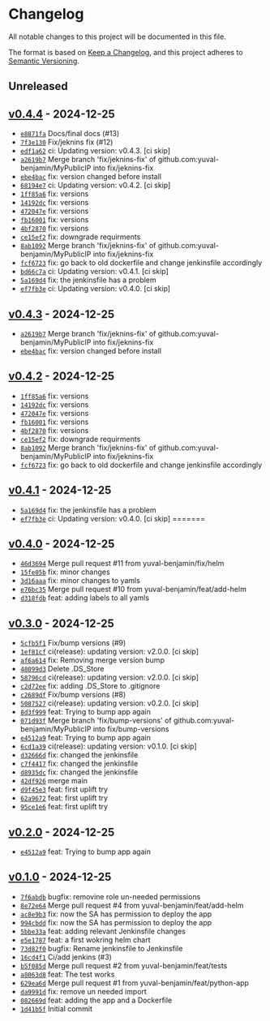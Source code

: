 # Changelog

All notable changes to this project will be documented in this file.

The format is based on [Keep a Changelog](https://keepachangelog.com/en/1.0.0/), and this project adheres to [Semantic Versioning](https://semver.org/spec/v2.0.0.html).

## Unreleased

## [v0.4.4](https://github.com/yuval-benjamin/MyPublicIP/releases/tag/v0.4.4) - 2024-12-25

- [`e8871fa`](https://github.com/yuval-benjamin/MyPublicIP/commit/e8871fa8c29e93ddfeb512ce0063a7e90b6c32e3) Docs/final docs (#13)
- [`7f3e130`](https://github.com/yuval-benjamin/MyPublicIP/commit/7f3e130379ed1d4ab6a6b4b8bba8f8f64e95f810) Fix/jeknins fix (#12)
- [`edf1a62`](https://github.com/yuval-benjamin/MyPublicIP/commit/edf1a622f1d6b4559051ead78f701d0a0159171e) ci: Updating version: v0.4.3. [ci skip]
- [`a2619b7`](https://github.com/yuval-benjamin/MyPublicIP/commit/a2619b74e3362751c1eef04ebb0b743ae5c68daa) Merge branch 'fix/jeknins-fix' of github.com:yuval-benjamin/MyPublicIP into fix/jeknins-fix
- [`ebe4bac`](https://github.com/yuval-benjamin/MyPublicIP/commit/ebe4baccd87acd3d393b0f66e05a5320e577c8a8) fix: version changed before install
- [`68194e7`](https://github.com/yuval-benjamin/MyPublicIP/commit/68194e728d4ed5cb5c0abbd12d4b865f0d06fe5f) ci: Updating version: v0.4.2. [ci skip]
- [`1ff85a6`](https://github.com/yuval-benjamin/MyPublicIP/commit/1ff85a602f5a5f7a079adc4f5ef8faf6d6139703) fix: versions
- [`14192dc`](https://github.com/yuval-benjamin/MyPublicIP/commit/14192dc69562353f3dab747d137c08b8b03fea53) fix: versions
- [`472047e`](https://github.com/yuval-benjamin/MyPublicIP/commit/472047e4eddf891d3cab79be9b35f34300eb8577) fix: versions
- [`fb16001`](https://github.com/yuval-benjamin/MyPublicIP/commit/fb1600106c825c7e67558575ca107fd38f6b8bb1) fix: versions
- [`4bf2870`](https://github.com/yuval-benjamin/MyPublicIP/commit/4bf287039f91dcb338f458b26a5bf060c04bcfa9) fix: versions
- [`ce15ef2`](https://github.com/yuval-benjamin/MyPublicIP/commit/ce15ef25c156f79a23855d94a0d5a8259fba0847) fix: downgrade requirments
- [`8ab1092`](https://github.com/yuval-benjamin/MyPublicIP/commit/8ab10923256c82c20cf3625bacee6229e4d44f6b) Merge branch 'fix/jeknins-fix' of github.com:yuval-benjamin/MyPublicIP into fix/jeknins-fix
- [`fcf6723`](https://github.com/yuval-benjamin/MyPublicIP/commit/fcf6723f9add86350ad026e08854adc3c6e37cd9) fix: go back to old dockerfile and change jenkinsfile accordingly
- [`bd66c7a`](https://github.com/yuval-benjamin/MyPublicIP/commit/bd66c7a2b1e1f66a6007e8d71bbaf01282b2c900) ci: Updating version: v0.4.1. [ci skip]
- [`5a169d4`](https://github.com/yuval-benjamin/MyPublicIP/commit/5a169d4a00b992845b073d6b5b8c5c0cfbe6aec5) fix: the jenkinsfile has a problem
- [`ef7fb3e`](https://github.com/yuval-benjamin/MyPublicIP/commit/ef7fb3e3505d7651d30bbcd41a14511baa5c327d) ci: Updating version: v0.4.0. [ci skip]


## [v0.4.3](https://github.com/yuval-benjamin/MyPublicIP/releases/tag/v0.4.3) - 2024-12-25

- [`a2619b7`](https://github.com/yuval-benjamin/MyPublicIP/commit/a2619b74e3362751c1eef04ebb0b743ae5c68daa) Merge branch 'fix/jeknins-fix' of github.com:yuval-benjamin/MyPublicIP into fix/jeknins-fix
- [`ebe4bac`](https://github.com/yuval-benjamin/MyPublicIP/commit/ebe4baccd87acd3d393b0f66e05a5320e577c8a8) fix: version changed before install

## [v0.4.2](https://github.com/yuval-benjamin/MyPublicIP/releases/tag/v0.4.2) - 2024-12-25

- [`1ff85a6`](https://github.com/yuval-benjamin/MyPublicIP/commit/1ff85a602f5a5f7a079adc4f5ef8faf6d6139703) fix: versions
- [`14192dc`](https://github.com/yuval-benjamin/MyPublicIP/commit/14192dc69562353f3dab747d137c08b8b03fea53) fix: versions
- [`472047e`](https://github.com/yuval-benjamin/MyPublicIP/commit/472047e4eddf891d3cab79be9b35f34300eb8577) fix: versions
- [`fb16001`](https://github.com/yuval-benjamin/MyPublicIP/commit/fb1600106c825c7e67558575ca107fd38f6b8bb1) fix: versions
- [`4bf2870`](https://github.com/yuval-benjamin/MyPublicIP/commit/4bf287039f91dcb338f458b26a5bf060c04bcfa9) fix: versions
- [`ce15ef2`](https://github.com/yuval-benjamin/MyPublicIP/commit/ce15ef25c156f79a23855d94a0d5a8259fba0847) fix: downgrade requirments
- [`8ab1092`](https://github.com/yuval-benjamin/MyPublicIP/commit/8ab10923256c82c20cf3625bacee6229e4d44f6b) Merge branch 'fix/jeknins-fix' of github.com:yuval-benjamin/MyPublicIP into fix/jeknins-fix
- [`fcf6723`](https://github.com/yuval-benjamin/MyPublicIP/commit/fcf6723f9add86350ad026e08854adc3c6e37cd9) fix: go back to old dockerfile and change jenkinsfile accordingly

## [v0.4.1](https://github.com/yuval-benjamin/MyPublicIP/releases/tag/v0.4.1) - 2024-12-25

- [`5a169d4`](https://github.com/yuval-benjamin/MyPublicIP/commit/5a169d4a00b992845b073d6b5b8c5c0cfbe6aec5) fix: the jenkinsfile has a problem
- [`ef7fb3e`](https://github.com/yuval-benjamin/MyPublicIP/commit/ef7fb3e3505d7651d30bbcd41a14511baa5c327d) ci: Updating version: v0.4.0. [ci skip]
=======
## [v0.4.0](https://github.com/yuval-benjamin/MyPublicIP/releases/tag/v0.4.0) - 2024-12-25

- [`46d3694`](https://github.com/yuval-benjamin/MyPublicIP/commit/46d3694af654209e15da5ba13649b26e749bd097) Merge pull request #11 from yuval-benjamin/fix/helm
- [`15fe05b`](https://github.com/yuval-benjamin/MyPublicIP/commit/15fe05b72cb73869dc750ee50d9531d47343aa5d) fix: minor changes
- [`3d16aaa`](https://github.com/yuval-benjamin/MyPublicIP/commit/3d16aaa42e3b37207185115ed180bc3166eccc0d) fix: minor changes to yamls
- [`e76bc35`](https://github.com/yuval-benjamin/MyPublicIP/commit/e76bc35d0a2bff3855c59e1d91c1fd0d154b606a) Merge pull request #10 from yuval-benjamin/feat/add-helm
- [`d318fdb`](https://github.com/yuval-benjamin/MyPublicIP/commit/d318fdb086498d37d68b303989390719ac9919dd) feat: adding labels to all yamls


## [v0.3.0](https://github.com/yuval-benjamin/MyPublicIP/releases/tag/v0.3.0) - 2024-12-25

- [`5cfb5f1`](https://github.com/yuval-benjamin/MyPublicIP/commit/5cfb5f1e0d58e82d59c37911c60d2f686a676448) Fix/bump versions (#9)
- [`1ef81cf`](https://github.com/yuval-benjamin/MyPublicIP/commit/1ef81cf95b7ef5dbba8d4db4f1d4aa299a894827) ci(release): updating version: v2.0.0. [ci skip]
- [`af6a614`](https://github.com/yuval-benjamin/MyPublicIP/commit/af6a61446721a3a2885b9a207a817d3f9e5770dc) fix: Removing merge version bump
- [`48099d3`](https://github.com/yuval-benjamin/MyPublicIP/commit/48099d399edfc1e6de7f13f1bbff4bf4849265f4) Delete .DS_Store
- [`58796cd`](https://github.com/yuval-benjamin/MyPublicIP/commit/58796cd1941c7dc52c222b51674dece8c598bed1) ci(release): updating version: v2.0.0. [ci skip]
- [`c2d72ee`](https://github.com/yuval-benjamin/MyPublicIP/commit/c2d72ee5242fe6c61d31f8da2b8a9b791fca5f1a) fix: adding .DS_Store to .gitignore
- [`c2689df`](https://github.com/yuval-benjamin/MyPublicIP/commit/c2689df595ef74c0eef3fd59492fa72730befd7c) Fix/bump versions (#8)
- [`5087527`](https://github.com/yuval-benjamin/MyPublicIP/commit/5087527873eff4baf48fe705564a536eed7bc9d1) ci(release): updating version: v0.2.0. [ci skip]
- [`8d3f999`](https://github.com/yuval-benjamin/MyPublicIP/commit/8d3f999497534fb4ed1e3a35f1a58ad520508c0f) feat: Trying to bump app again
- [`071d93f`](https://github.com/yuval-benjamin/MyPublicIP/commit/071d93f6055be992cf12763ebbe2f330fcb5155e) Merge branch 'fix/bump-versions' of github.com:yuval-benjamin/MyPublicIP into fix/bump-versions
- [`e4512a9`](https://github.com/yuval-benjamin/MyPublicIP/commit/e4512a9575875b48929525da3b1b027b111d2c9a) feat: Trying to bump app again
- [`6cd1a39`](https://github.com/yuval-benjamin/MyPublicIP/commit/6cd1a398fcbbaadffd0c81502bb6d05ac10b625e) ci(release): updating version: v0.1.0. [ci skip]
- [`d32666d`](https://github.com/yuval-benjamin/MyPublicIP/commit/d32666d26bd29c7952cbb30432800802ddc24673) fix: changed the jenkinsfile
- [`c7f4417`](https://github.com/yuval-benjamin/MyPublicIP/commit/c7f4417e6f99e16e301463bd3a6847fae1399e09) fix: changed the jenkinsfile
- [`d8935dc`](https://github.com/yuval-benjamin/MyPublicIP/commit/d8935dc3dae03dbee0056f62084fa4bac349d959) fix: changed the jenkinsfile
- [`42df926`](https://github.com/yuval-benjamin/MyPublicIP/commit/42df9269015ed65af74ecae97f7b958dae0516a3) merge main
- [`d9f45e3`](https://github.com/yuval-benjamin/MyPublicIP/commit/d9f45e350fe69f7676e7dbafc88728b02faadbf8) feat: first uplift try
- [`62a9672`](https://github.com/yuval-benjamin/MyPublicIP/commit/62a9672a5d9dba6c2db45f1c786c16fbe4b319ea) feat: first uplift try
- [`95ce1e6`](https://github.com/yuval-benjamin/MyPublicIP/commit/95ce1e6b48d3541ebecbdcac22350727f041b41b) feat: first uplift try

## [v0.2.0](https://github.com/yuval-benjamin/MyPublicIP/releases/tag/v0.2.0) - 2024-12-25

- [`e4512a9`](https://github.com/yuval-benjamin/MyPublicIP/commit/e4512a9575875b48929525da3b1b027b111d2c9a) feat: Trying to bump app again

## [v0.1.0](https://github.com/yuval-benjamin/MyPublicIP/releases/tag/v0.1.0) - 2024-12-25

- [`7f6abdb`](https://github.com/yuval-benjamin/MyPublicIP/commit/7f6abdb8f244f2dbd6253e7e4100e73e291962b4) bugfix: removine role un-needed permissions
- [`8e72e64`](https://github.com/yuval-benjamin/MyPublicIP/commit/8e72e6431c649170a903358fd1cb2fca82e7e1fb) Merge pull request #4 from yuval-benjamin/feat/add-helm
- [`ac8e9b3`](https://github.com/yuval-benjamin/MyPublicIP/commit/ac8e9b35ca99cfda291f2c7751cd1e374a2e88b1) fix: now the SA has permission to deploy the app
- [`994cbdd`](https://github.com/yuval-benjamin/MyPublicIP/commit/994cbdda8f508906facce225887ad8bf9ed344d4) fix: now the SA has permission to deploy the app
- [`5bbe33a`](https://github.com/yuval-benjamin/MyPublicIP/commit/5bbe33ada71dfb53b9023b994b7e7c2e1eec12db) feat: adding relevant Jenkinsfile changes
- [`e5e1787`](https://github.com/yuval-benjamin/MyPublicIP/commit/e5e1787076e287adc4ea58df6d143de1c87dc877) feat: a first wokring helm chart
- [`73d82f0`](https://github.com/yuval-benjamin/MyPublicIP/commit/73d82f034740849de61146a1ca54298568342231) bugfix: Rename jenkinsfile to Jenkinsfile
- [`16cd4f1`](https://github.com/yuval-benjamin/MyPublicIP/commit/16cd4f1ac1fa6eb7fea64247b737a8d4882dcfaa) Ci/add jenkins (#3)
- [`b5f085d`](https://github.com/yuval-benjamin/MyPublicIP/commit/b5f085dad56b3bde56bbf4eaad344f72496d7437) Merge pull request #2 from yuval-benjamin/feat/tests
- [`a8063d8`](https://github.com/yuval-benjamin/MyPublicIP/commit/a8063d8a64a169f2b00cc90291a12d84cb24a1e7) feat: The test works
- [`629ea6d`](https://github.com/yuval-benjamin/MyPublicIP/commit/629ea6d31927a47ca24a85ec4cd728537a2e7940) Merge pull request #1 from yuval-benjamin/feat/python-app
- [`da9991d`](https://github.com/yuval-benjamin/MyPublicIP/commit/da9991d6be004d8aadb33e5828669daa6bece5b7) fix: remove un needed import
- [`082669d`](https://github.com/yuval-benjamin/MyPublicIP/commit/082669d402dca358e3b5c2baeeca47cf12de396d) feat: adding the app and a Dockerfile
- [`1d41b5f`](https://github.com/yuval-benjamin/MyPublicIP/commit/1d41b5fad4ce6f2e46d75e75a8a14a7f030e6b7e) Initial commit
